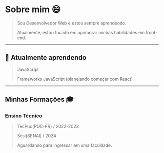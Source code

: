 # Sobre mim 😄
> Sou Desenvolvedor Web e estou sempre aprendendo.
> 
> Atualmente, estou focado em aprimorar minhas habilidades em front-end.

___

## 🌱 Atualmente aprendendo
> JavaScript
> 
> Frameworks JavaScript (planejando começar com React)

___

## Minhas Formações 🎓
### Ensino Técnico
> TecPuc(PUC-PR) / 2022-2023
>
> Sesi(SENAI) / 2024
>
> Aguardando para ingressar em uma faculdade.

<!--
**LorenzoBordignon07/LorenzoBordignon07** is a ✨ _special_ ✨ repository because its `README.md` (this file) appears on your GitHub profile.

Here are some ideas to get you started:

- 🔭 I’m currently working on ...
- 🌱 I’m currently learning ...
- 👯 I’m looking to collaborate on ...
- 🤔 I’m looking for help with ...
- 💬 Ask me about ...
- 📫 How to reach me: ...
- 😄 Pronouns: ...
- ⚡ Fun fact: ...
-->
